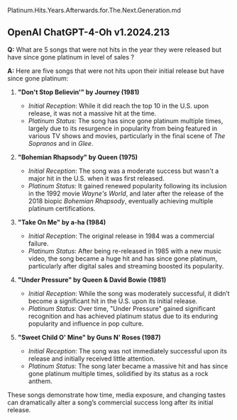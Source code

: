 Platinum.Hits.Years.Afterwards.for.The.Next.Generation.md

## OpenAI ChatGPT-4-Oh v1.2024.213

**Q:** What are 5 songs that were not hits in the year they were released but have since gone platinum in level of sales ?

**A:** Here are five songs that were not hits upon their initial release but have since gone platinum:

1. **"Don't Stop Believin'" by Journey (1981)**
   - *Initial Reception*: While it did reach the top 10 in the U.S. upon release, it was not a massive hit at the time.
   - *Platinum Status*: The song has since gone platinum multiple times, largely due to its resurgence in popularity from being featured in various TV shows and movies, particularly in the final scene of *The Sopranos* and in *Glee*.

2. **"Bohemian Rhapsody" by Queen (1975)**
   - *Initial Reception*: The song was a moderate success but wasn't a major hit in the U.S. when it was first released.
   - *Platinum Status*: It gained renewed popularity following its inclusion in the 1992 movie *Wayne's World*, and later after the release of the 2018 biopic *Bohemian Rhapsody*, eventually achieving multiple platinum certifications.

3. **"Take On Me" by a-ha (1984)**
   - *Initial Reception*: The original release in 1984 was a commercial failure.
   - *Platinum Status*: After being re-released in 1985 with a new music video, the song became a huge hit and has since gone platinum, particularly after digital sales and streaming boosted its popularity.

4. **"Under Pressure" by Queen & David Bowie (1981)**
   - *Initial Reception*: While the song was moderately successful, it didn’t become a significant hit in the U.S. upon its initial release.
   - *Platinum Status*: Over time, "Under Pressure" gained significant recognition and has achieved platinum status due to its enduring popularity and influence in pop culture.

5. **"Sweet Child O' Mine" by Guns N' Roses (1987)**
   - *Initial Reception*: The song was not immediately successful upon its release and initially received little attention.
   - *Platinum Status*: The song later became a massive hit and has since gone platinum multiple times, solidified by its status as a rock anthem.

These songs demonstrate how time, media exposure, and changing tastes can dramatically alter a song’s commercial success long after its initial release.
